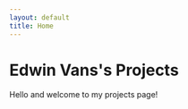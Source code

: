 ```yaml
---
layout: default
title: Home
---
```


# Edwin Vans's Projects

Hello and welcome to my projects page!
